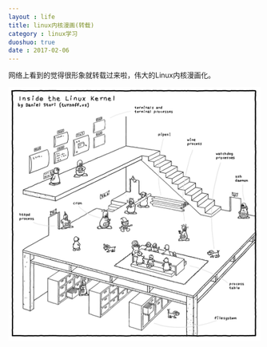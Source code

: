 ```yaml
---
layout : life
title: linux内核漫画(转载)
category : linux学习
duoshuo: true
date : 2017-02-06
---
```


网络上看到的觉得很形象就转载过来啦，伟大的Linux内核漫画化。

<!-- more -->


![linux 内核漫画][1]

[1]:/res/img/blog/linux学习/linux.jpeg